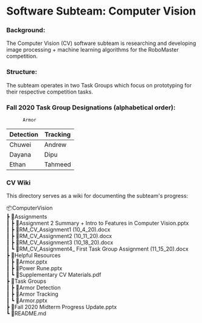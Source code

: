 # Software Subteam: Computer Vision

### Background:
The Computer Vision (CV) software subteam is researching and developing image processing + machine learning algorithms for the RoboMaster competition.

### Structure:
The subteam operates in two Task Groups which focus on prototyping for their respective competition tasks.

### Fall 2020 Task Group Designations (alphabetical order):

          Armor
| Detection | Tracking |
|-----------|----------|
| Chuwei    | Andrew   |
| Dayana    | Dipu     |
| Ethan     | Tahmeed  |

### CV Wiki
This directory serves as a wiki for documenting the subteam's progress:
  
📦ComputerVision  
 ┣ 📂Assignments  
 ┃ ┣ 📜Assignment 2 Summary + Intro to Features in Computer Vision.pptx  
 ┃ ┣ 📜RM_CV_Assignment1 (10_4_20).docx  
 ┃ ┣ 📜RM_CV_Assignment2 (10_11_20).docx  
 ┃ ┣ 📜RM_CV_Assignment3 (10_18_20).docx  
 ┃ ┗ 📜RM_CV_Assignment4_ First Task Group Assignment (11_15_20).docx  
 ┣ 📂Helpful Resources  
 ┃ ┣ 📜Armor.pptx  
 ┃ ┣ 📜Power Rune.pptx  
 ┃ ┗ 📜Supplementary CV Materials.pdf  
 ┣ 📂Task Groups  
 ┃ ┣ 📂Armor Detection  
 ┃ ┣ 📂Armor Tracking  
 ┃ ┗ 📜Armor.pptx  
 ┣ 📜Fall 2020 Midterm Progress Update.pptx  
 ┗ 📜README.md  